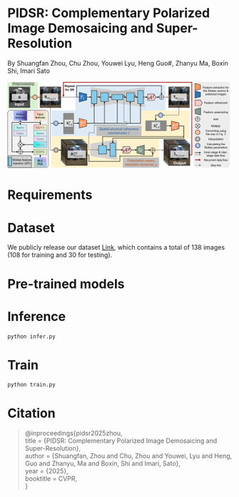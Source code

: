 # PIDSR: Complementary Polarized Image Demosaicing and Super-Resolution
By Shuangfan Zhou, Chu Zhou, Youwei Lyu, Heng Guo#, Zhanyu Ma, Boxin Shi, Imari Sato

![](network.png)

# Requirements

# Dataset  
We publicly release our dataset [Link](insert_dataset_link_here), which contains a total of 138 images (108 for training and 30 for testing).

# Pre-trained models

# Inference
```bash
python infer.py
```

# Train  
```bash
python train.py
```

# Citation
> @inproceedings{pidsr2025zhou,  
> title = {PIDSR: Complementary Polarized Image Demosaicing and Super-Resolution},  
> author = {Shuangfan, Zhou and Chu, Zhou and Youwei, Lyu and Heng, Guo and Zhanyu, Ma and Boxin, Shi and Imari, Sato},  
> year = {2025},  
> booktitle = CVPR,  
> }
